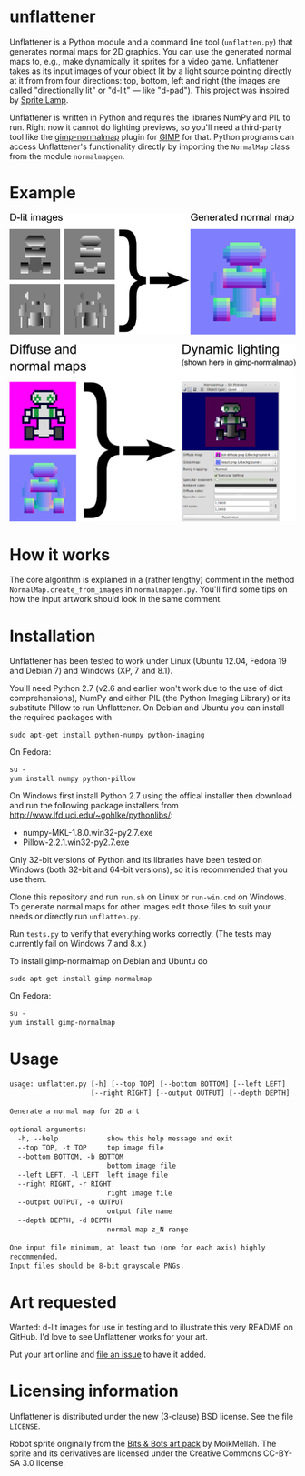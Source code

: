 unflattener
===========

Unflattener is a Python module and a command line tool (`unflatten.py`) that generates normal maps for 2D graphics. You can use the generated normal maps to, e.g., make dynamically lit sprites for a video game. Unflattener takes as its input images of your object lit by a light source pointing directly at it from from four directions: top, bottom, left and right (the images are called "directionally lit" or "d-lit" — like "d-pad"). This project was inspired by [Sprite Lamp](http://snakehillgames.com/spritelamp/).

Unflattener is written in Python and requires the libraries NumPy and PIL to run. Right now it cannot do lighting previews, so you'll need a third-party tool like the [gimp-normalmap](https://code.google.com/p/gimp-normalmap/) plugin for [GIMP](http://www.gimp.org/) for that. Python programs can access Unflattener's functionality directly by importing the `NormalMap` class from the module `normalmapgen`.

Example
=======

![D-lit images and the resulting normal map](readme-illustrations/illustration1.png)

![Together diffuse and normal maps enable dynamic lighting](readme-illustrations/illustration2.png)

How it works
============

The core algorithm is explained in a (rather lengthy) comment in  the method `NormalMap.create_from_images` in `normalmapgen.py`. You'll find some tips on how the input artwork should look in the same comment.

Installation
============

Unflattener has been tested to work under Linux (Ubuntu 12.04, Fedora 19 and Debian 7) and Windows (XP, 7 and 8.1).

You'll need Python 2.7 (v2.6 and earlier won't work due to the use of dict comprehensions), NumPy and either PIL (the Python Imaging Library) or its substitute Pillow to run Unflattener. On Debian and Ubuntu you can install the required packages with

    sudo apt-get install python-numpy python-imaging

On Fedora:

    su -
    yum install numpy python-pillow

On Windows first install Python 2.7 using the offical installer then download and run the following package installers from <http://www.lfd.uci.edu/~gohlke/pythonlibs/>:

* numpy-MKL-1.8.0.win32-py2.7.exe
* Pillow-2.2.1.win32-py2.7.exe

Only 32-bit versions of Python and its libraries have been tested on Windows (both 32-bit and 64-bit versions), so it is recommended that you use them.

Clone this repository and run `run.sh` on Linux or `run-win.cmd` on Windows. To generate normal maps for other images edit those files to suit your needs or directly run `unflatten.py`.

Run `tests.py` to verify that everything works correctly. (The tests may currently fail on Windows 7 and 8.x.)

To install gimp-normalmap on Debian and Ubuntu do

	sudo apt-get install gimp-normalmap

On Fedora:

    su -
    yum install gimp-normalmap

Usage
=====

    usage: unflatten.py [-h] [--top TOP] [--bottom BOTTOM] [--left LEFT]
                        [--right RIGHT] [--output OUTPUT] [--depth DEPTH]

    Generate a normal map for 2D art

    optional arguments:
      -h, --help            show this help message and exit
      --top TOP, -t TOP     top image file
      --bottom BOTTOM, -b BOTTOM
                            bottom image file
      --left LEFT, -l LEFT  left image file
      --right RIGHT, -r RIGHT
                            right image file
      --output OUTPUT, -o OUTPUT
                            output file name
      --depth DEPTH, -d DEPTH
                            normal map z_N range

    One input file minimum, at least two (one for each axis) highly recommended.
    Input files should be 8-bit grayscale PNGs.

Art requested
=============

Wanted: d-lit images for use in testing and to illustrate this very README on GitHub. I'd love to see Unflattener works for your art.

Put your art online and [file an issue](https://github.com/dbohdan/unflattener/issues) to have it added.

Licensing information
=====================

Unflattener is distributed under the new (3-clause) BSD license. See the file `LICENSE`.

Robot sprite originally from the [Bits & Bots art pack](http://opengameart.org/content/bits-bots-art-pack) by MoikMellah. The sprite and its derivatives are licensed under the Creative Commons CC-BY-SA 3.0 license.